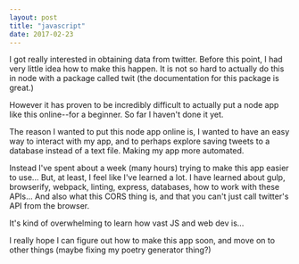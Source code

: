 ```yaml
---
layout: post
title: "javascript"
date: 2017-02-23
---
```


I got really interested in obtaining data from twitter. Before this point, I had very little idea how to make this happen. 
It is not so hard to actually do this in node with a package called twit (the documentation for this package is great.)

However it has proven to be incredibly difficult to actually put a node app like this online--for a beginner. So far I haven't done it yet.

The reason I wanted to put this node app online is, I wanted to have an easy way to interact with my app, and to perhaps explore saving tweets to a database instead of a text file. Making my app more automated.

Instead I've spent about a week (many hours) trying to make this app easier to use... But, at least, I feel like I've learned a lot. I have learned about gulp, browserify, webpack, linting, express, databases, how to work with these APIs... And also what this CORS thing is, and that you can't just call twitter's API from the browser. 

It's kind of overwhelming to learn how vast JS and web dev is...

I really hope I can figure out how to make this app soon, and move on to other things (maybe fixing my poetry generator thing?)
